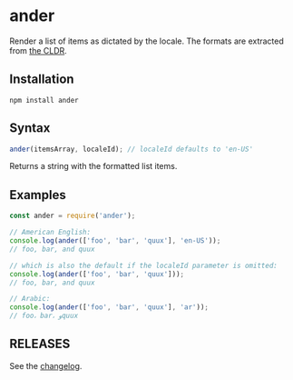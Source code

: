 # ander

Render a list of items as dictated by the locale. The formats are extracted from
[the
CLDR](http://cldr.unicode.org/development/development-process/design-proposals/list-formatting).

## Installation

```
npm install ander
```

## Syntax

```js
ander(itemsArray, localeId); // localeId defaults to 'en-US'
```

Returns a string with the formatted list items.

## Examples

```js
const ander = require('ander');

// American English:
console.log(ander(['foo', 'bar', 'quux'], 'en-US'));
// foo, bar, and quux

// which is also the default if the localeId parameter is omitted:
console.log(ander(['foo', 'bar', 'quux']));
// foo, bar, and quux

// Arabic:
console.log(ander(['foo', 'bar', 'quux'], 'ar'));
// foo، bar، وquux
```

## RELEASES

See the [changelog](CHANGELOG.md).
